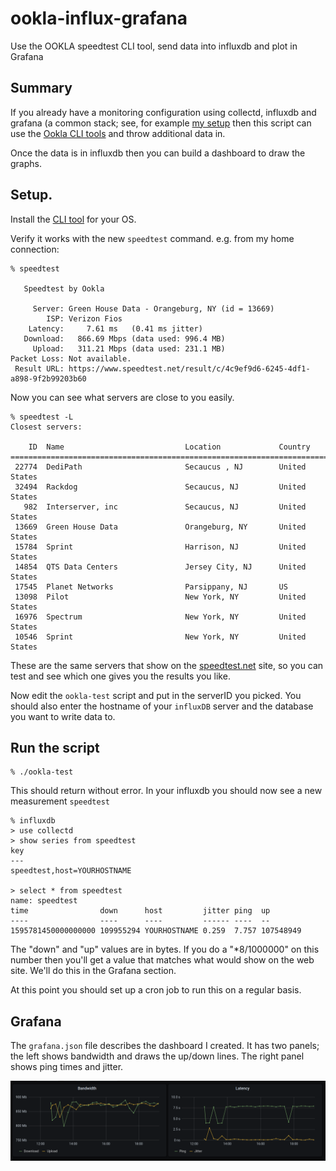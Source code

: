 # ookla-influx-grafana
Use the OOKLA speedtest CLI tool, send data into influxdb and plot in Grafana

## Summary

If you already have a monitoring configuration using collectd, influxdb
and grafana (a common stack; see, for example [my setup](https://www.sweharris.org/post/2017-09-03-router-graphs/) then this script can use the
[Ookla CLI tools](https://www.speedtest.net/apps/cli) and throw additional
data in.

Once the data is in influxdb then you can build a dashboard to draw the
graphs.

## Setup.

Install the [CLI tool](https://www.speedtest.net/apps/cli) for your OS.

Verify it works with the new `speedtest` command.  e.g. from my home
connection:

    % speedtest                 
    
       Speedtest by Ookla
    
         Server: Green House Data - Orangeburg, NY (id = 13669)
            ISP: Verizon Fios
        Latency:     7.61 ms   (0.41 ms jitter)
       Download:   866.69 Mbps (data used: 996.4 MB)                               
         Upload:   311.21 Mbps (data used: 231.1 MB)                               
    Packet Loss: Not available.
     Result URL: https://www.speedtest.net/result/c/4c9ef9d6-6245-4df1-a898-9f2b99203b60
    
Now you can see what servers are close to you easily.

    % speedtest -L
    Closest servers:
    
        ID  Name                           Location             Country
    ==============================================================================
     22774  DediPath                       Secaucus , NJ        United States
     32494  Rackdog                        Secaucus, NJ         United States
       982  Interserver, inc               Secaucus, NJ         United States
     13669  Green House Data               Orangeburg, NY       United States
     15784  Sprint                         Harrison, NJ         United States
     14854  QTS Data Centers               Jersey City, NJ      United States
     17545  Planet Networks                Parsippany, NJ       US
     13098  Pilot                          New York, NY         United States
     16976  Spectrum                       New York, NY         United States
     10546  Sprint                         New York, NY         United States

These are the same servers that show on the [speedtest.net](https://speedtest.net) site, so you can test and see which one gives you the results you like.

Now edit the `ookla-test` script and put in the serverID you picked.  You
should also enter the hostname of your `influxDB` server and the database
you want to write data to.

## Run the script

    % ./ookla-test

This should return without error.  In your influxdb you should now see
a new measurement `speedtest`

    % influxdb
    > use collectd
    > show series from speedtest
    key
    ---
    speedtest,host=YOURHOSTNAME

    > select * from speedtest
    name: speedtest
    time                down      host         jitter ping  up
    ----                ----      ----         ------ ----  --
    1595781450000000000 109955294 YOURHOSTNAME 0.259  7.757 107548949

The "down" and "up" values are in bytes.  If you do a "*8/1000000" on
this number then you'll get a value that matches what would show on
the web site.  We'll do this in the Grafana section.

At this point you should set up a cron job to run this on a regular
basis.

## Grafana

The `grafana.json` file describes the dashboard I created.  It has two panels;
the left shows bandwidth and draws the up/down lines.  The right panel shows
ping times and jitter.

![dashboard](grafana.png)
